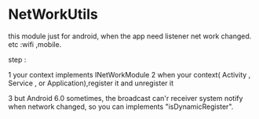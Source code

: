 # NetWorkUtils
this module just for android,  when the app need listener net work changed. etc :wifi ,mobile.


step :

1 your context implements INetWorkModule
2 when your context( Activity , Service , or Application),register it and unregister it


3 but Android 6.0 sometimes, the broadcast can'r receiver system notify when network changed,
  so you can implements "isDynamicRegister".

